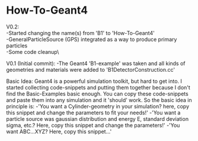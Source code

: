 # How-To-Geant4

V0.2:\
-Started changing the name(s) from 'B1' to 'How-To-Geant4'\
-GeneralParticleSource (GPS) integrated as a way to produce primary particles\
-Some code cleanup\

V0.1 (Initial commit):
-The Geant4 'B1-example' was taken and all kinds of geometries and materials were added to 'B1DetectorConstruction.cc'

Basic Idea:
Geant4 is a powerful simulation toolkit, but hard to get into. I started collecting code-snippets and putting them together because I don't find the Basic-Examples basic enough. You can copy these code-snippets and paste them into any simulation and it 'should' work.
So the basic idea in principle is:
-'You want a Cylinder-geometry in your simulation? here, copy this snippet and change the parameters to fit your needs!'
-'You want a particle source was gaussian distribution and energy E, standard deviation sigma, etc.? Here, copy this snippet and change the parameters!'
-'You want ABC...XYZ? Here, copy this snippet...'

